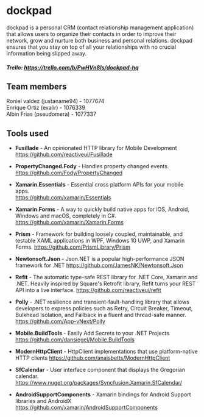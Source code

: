 # dockpad
dockpad is a personal CRM (contact relationship management application) that allows
users to organize their contacts in order to improve their network, grow and nurture 
both business and personal relations. dockpad ensures that you stay on top of all your
relationships with no crucial information being slipped away. 

##### Trello: https://trello.com/b/PwHVn8ls/dockpad-hq

## Team members
Roniel valdez (justaname94) - 1077674   
Enrique Ortiz (evalir)      - 1076339   
Albin Frias (pseudomera)    - 1077337

## Tools used
- **Fusillade** -  An opinionated HTTP library for Mobile Development
  https://github.com/reactiveui/Fusillade

- **PropertyChanged.Fody** - Handles property changed events.      
  https://github.com/Fody/PropertyChanged

- **Xamarin.Essentials** - Essential cross platform APIs for your mobile apps.     
  https://github.com/xamarin/Essentials

- **Xamarin.Forms** - A way to quickly build native apps for iOS, Android, Windows and macOS, completely in C#.
  https://github.com/xamarin/Xamarin.Forms
  
- **Prism** - Framework for building loosely coupled, maintainable, and testable XAML applications in WPF, Windows 10 UWP, and Xamarin Forms.
  https://github.com/PrismLibrary/Prism

- **Newtonsoft.Json** - Json.NET is a popular high-performance JSON framework for .NET 
  https://github.com/JamesNK/Newtonsoft.Json
  
- **Refit** - The automatic type-safe REST library for .NET Core, Xamarin and .NET. Heavily inspired by Square's Retrofit library, Refit turns your REST API into a live interface. 
  https://github.com/reactiveui/refit
  
- **Polly** - .NET resilience and transient-fault-handling library that allows developers to express policies such as Retry, Circuit Breaker, Timeout, Bulkhead Isolation, and Fallback in a fluent and thread-safe manner.
  https://github.com/App-vNext/Polly
  
- **Mobile.BuildTools** - Easily Add Secrets to your .NET Projects
https://github.com/dansiegel/Mobile.BuildTools

- **ModernHttpClient** - HttpClient implementations that use platform-native HTTP clients
https://github.com/anaisbetts/ModernHttpClient

- **SfCalendar** -  User interface component that displays the Gregorian calendar. 
https://www.nuget.org/packages/Syncfusion.Xamarin.SfCalendar/

- **AndroidSupportComponents** - Xamarin bindings for Android Support libraries and AndroidX
https://github.com/xamarin/AndroidSupportComponents
